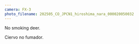 ```yaml
---
camera: FX-3
photo_filename: 202505_CO_JPCN1_hiroshima_nara_000020050032
---
```


No smoking deer.

Ciervo no fumador.

